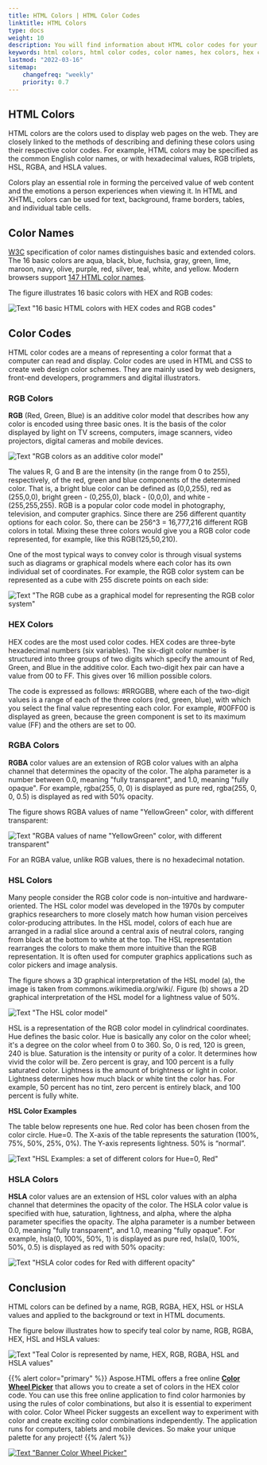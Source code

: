```yaml
---
title: HTML Colors | HTML Color Codes
linktitle: HTML Colors
type: docs
weight: 10
description: You will find information about HTML color codes for your website - HTML color names with hex color codes, RGB, RGBA, HSL and HSLA values.
keywords: html colors, html color codes, color names, hex colors, hex code, hex color codes, rgb, rgb color, rgba, hsl, hsla, color values, color codes
lastmod: "2022-03-16"
sitemap:
    changefreq: "weekly"
    priority: 0.7
---
```


<link href="./../../style.css" rel="stylesheet" type="text/css" />

## **HTML Colors**

HTML colors are the colors used to display web pages on the web.  They are closely linked to the methods of describing and defining these colors using their respective color codes. For example, HTML colors may be specified as the common English color names, or with hexadecimal values, RGB triplets, HSL, RGBA, and HSLA values. 

Colors play an essential role in forming the perceived value of web content and the emotions a person experiences when viewing it. In HTML and XHTML, colors can be used for text, background, frame borders, tables, and individual table cells.

  

 ## **Color Names**

<a href="https://www.w3.org/TR/css-color-4/#named-colors" rel='noopener nofollow' target="_blank">W3C</a> specification of color names distinguishes basic and extended colors. The 16  basic colors are aqua, black, blue, fuchsia, gray, green, lime, maroon, navy, olive, purple, red, silver, teal, white, and yellow. Modern browsers support <a href="https://www.w3.org/TR/css-color-4/#named-colors" rel='noopener nofollow' target="_blank">147 HTML color names</a>.

The figure illustrates 16  basic colors with HEX and RGB codes:

![Text "16 basic HTML colors with HEX codes and RGB codes"](basic-html-colors.png#center)

## **Color Codes**

HTML color codes are a means of representing a color format that a computer can read and display. Color codes are used in HTML and CSS to create web design color schemes. They are mainly used by web designers, front-end developers, programmers and digital illustrators.

### **RGB Colors**

**RGB** (Red, Green, Blue) is an additive color model that describes how any color is encoded using three basic ones.  It is the basis of the color displayed by light on TV screens, computers, image scanners, video projectors, digital cameras and mobile devices.

![Text "RGB colors as an additive color model"](rgb-additive-color-model.png#center)

The values R, G and B are the intensity (in the range from 0 to 255), respectively, of the red, green and blue components of the determined color. That is, a bright blue color can be defined as (0,0,255), red as (255,0,0), bright green - (0,255,0), black - (0,0,0), and white - (255,255,255). RGB is a popular color code model in photography, television, and computer graphics.
Since there are 256 different quantity options for each color. So, there can be 256^3 = 16,777,216 different RGB colors in total. Mixing these three colors would give you a RGB color code represented, for example, like this RGB(125,50,210).

One of the most typical ways to convey color is through visual systems such as diagrams or graphical models where each color has its own individual set of coordinates. For example, the RGB color system can be represented as a cube with 255 discrete points on each side:

![Text "The RGB cube as a graphical model for representing the RGB color system"](rgb-cube.png#center)



### **HEX Colors**

HEX codes are the most used color codes. HEX codes are three-byte hexadecimal numbers (six variables). The six-digit color number is structured into three groups of two digits which specify the amount of Red, Green, and Blue in the additive color. Each two-digit hex pair can have a value from 00 to FF. This gives over 16 million possible colors.

The code is expressed as follows: #RRGGBB, where each of the two-digit values is a range of each of the three colors (red, green, blue), with which you select the final value representing each color. For example, #00FF00 is displayed as green, because the green component is set to its maximum value (FF) and the others are set to 00.

### **RGBA Colors**

**RGBA** color values are an extension of RGB color values with an alpha channel that determines the opacity of the color. The alpha parameter is a number between 0.0, meaning "fully transparent", and 1.0, meaning "fully opaque". For example, rgba(255, 0, 0) is displayed as pure red, rgba(255, 0, 0, 0.5) is displayed as red with 50% opacity.

The figure shows RGBA values of name "YellowGreen" color, with different transparent:

![Text "RGBA values of name "YellowGreen" color, with different transparent"](rgba.png#center)

For an RGBA value, unlike RGB values, there is no hexadecimal notation.

### **HSL Colors**

Many people consider the RGB color code is non-intuitive and hardware-oriented. The HSL color model was developed in the 1970s by computer graphics researchers to more closely match how human vision perceives color-producing attributes. In the HSL model, colors of each hue are arranged in a radial slice around a central axis of neutral colors, ranging from black at the bottom to white at the top. The HSL representation rearranges the colors to make them more intuitive than the RGB representation. It is often used for computer graphics applications such as color pickers and image analysis.

The figure shows a 3D graphical interpretation of the HSL model (a), the image is taken from commons.wikimedia.org/wiki/. Figure (b) shows a 2D graphical interpretation of the HSL model for a lightness value of 50%.

![Text "The HSL color model"](hsl-color.png#center)

HSL is a representation of the RGB color model in cylindrical coordinates. Hue defines the basic color. Hue is basically any color on the color wheel; it's a degree on the color wheel from 0 to 360. So, 0 is red, 120 is green, 240 is blue. Saturation is the intensity or purity of a color. It determines how vivid the color will be. Zero percent is gray, and 100 percent is a fully saturated color. Lightness is the amount of brightness or light in color. Lightness determines how much black or white tint the color has. For example, 50 percent has no tint, zero percent is entirely black, and 100 percent is fully white.

**HSL Color Examples**

The table below represents one hue. Red color has been chosen from the color circle. Hue=0. The X-axis of the table represents the saturation (100%, 75%, 50%, 25%, 0%). The Y-axis represents lightness. 50% is “normal”.

![Text "HSL Examples: a set of different colors for Hue=0, Red"](hsl-examples.png#center)

### **HSLA Colors**

**HSLA** color values are an extension of HSL color values with an alpha channel that determines the opacity of the color. The HSLA color value is specified with hue, saturation, lightness, and alpha, where the alpha parameter specifies the opacity. The alpha parameter is a number between 0.0, meaning "fully transparent", and 1.0, meaning "fully opaque". For example, hsla(0, 100%, 50%, 1) is displayed as pure red, hsla(0, 100%, 50%, 0.5)  is displayed as red with 50% opacity:

![Text "HSLA color codes for Red with different opacity"](hsla-color.png#center)

## **Conclusion**
HTML colors can be defined by a name, RGB, RGBA, HEX, HSL or HSLA values and applied to the background or text in HTML documents. 

The figure below illustrates how to specify teal color  by name, RGB, RGBA, HEX, HSL and HSLA values:

![Text "Teal Color is represented by name, HEX, RGB, RGBA, HSL and HSLA values"](html-colors.png#center)

{{% alert color="primary" %}} 
Aspose.HTML offers a free online <a href="https://products.aspose.app/html/color-wheel" target="_blank">**Color Wheel Picker**</a>  that allows you to create a set of colors in the HEX color code. You can use this free online application to find color harmonies by using the rules of color combinations, but also it is essential to experiment with color. Color Wheel Picker suggests an excellent way to experiment with color and create exciting color combinations independently. The application runs for computers, tablets and mobile devices. So make your unique palette for any project! 
{{% /alert %}} 

<a href="https://products.aspose.app/html/color-wheel" target="_blank">![Text "Banner Color Wheel Picker"](color-wheel-picker.png#center)</a> 







